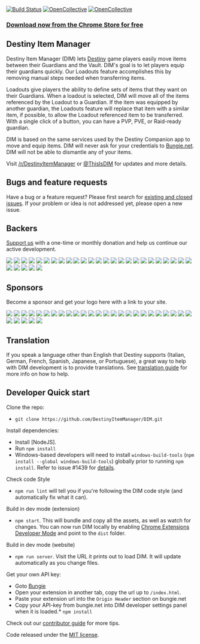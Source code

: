 [![Build Status](https://travis-ci.org/DestinyItemManager/DIM.svg?branch=master)](https://travis-ci.org/DestinyItemManager/DIM)
[![OpenCollective](https://opencollective.com/dim/backers/badge.svg)](#backers)
[![OpenCollective](https://opencollective.com/dim/sponsors/badge.svg)](#sponsors)

### [Download now from the Chrome Store for free](https://chrome.google.com/webstore/detail/destiny-item-manager/apghicjnekejhfancbkahkhdckhdagna)

## Destiny Item Manager
Destiny Item Manager (DIM) lets [Destiny](http://destinythegame.com/) game players easily move items between their Guardians and the Vault. DIM's goal is to let players equip their guardians quickly. Our Loadouts feature accomplishes this by removing manual steps needed when transferring items.

Loadouts give players the ability to define sets of items that they want on their Guardians. When a loadout is selected, DIM will move all of the items referenced by the Loadout to a Guardian. If the item was equipped by another guardian, the Loadouts feature will replace that item with a similar item, if possible, to allow the Loadout referenced item to be transferred. With a single click of a button, you can have a PVP, PVE, or Raid-ready guardian.

DIM is based on the same services used by the Destiny Companion app to move and equip items. DIM will never ask for your credentials to [Bungie.net](https://www.bungie.net). DIM will not be able to dismantle any of your items.

Visit [/r/DestinyItemManager](http://www.reddit.com/r/DestinyItemManager/) or [@ThisIsDIM](http://twitter.com/ThisIsDIM) for updates and more details.

## Bugs and feature requests
Have a bug or a feature request? Please first search for [existing and closed issues](https://github.com/DestinyItemManager/DIM/issues). If your problem or idea is not addressed yet, please open a new issue.

## Backers
[Support us](https://opencollective.com/dim#backer) with a one-time or monthly donation and help us continue our active development.

<a href="https://opencollective.com/dim/backer/0/website" target="_blank"><img src="https://opencollective.com/dim/backer/0/avatar.svg"></a>
<a href="https://opencollective.com/dim/backer/1/website" target="_blank"><img src="https://opencollective.com/dim/backer/1/avatar.svg"></a>
<a href="https://opencollective.com/dim/backer/2/website" target="_blank"><img src="https://opencollective.com/dim/backer/2/avatar.svg"></a>
<a href="https://opencollective.com/dim/backer/3/website" target="_blank"><img src="https://opencollective.com/dim/backer/3/avatar.svg"></a>
<a href="https://opencollective.com/dim/backer/4/website" target="_blank"><img src="https://opencollective.com/dim/backer/4/avatar.svg"></a>
<a href="https://opencollective.com/dim/backer/5/website" target="_blank"><img src="https://opencollective.com/dim/backer/5/avatar.svg"></a>
<a href="https://opencollective.com/dim/backer/6/website" target="_blank"><img src="https://opencollective.com/dim/backer/6/avatar.svg"></a>
<a href="https://opencollective.com/dim/backer/7/website" target="_blank"><img src="https://opencollective.com/dim/backer/7/avatar.svg"></a>
<a href="https://opencollective.com/dim/backer/8/website" target="_blank"><img src="https://opencollective.com/dim/backer/8/avatar.svg"></a>
<a href="https://opencollective.com/dim/backer/9/website" target="_blank"><img src="https://opencollective.com/dim/backer/9/avatar.svg"></a>
<a href="https://opencollective.com/dim/backer/10/website" target="_blank"><img src="https://opencollective.com/dim/backer/10/avatar.svg"></a>
<a href="https://opencollective.com/dim/backer/11/website" target="_blank"><img src="https://opencollective.com/dim/backer/11/avatar.svg"></a>
<a href="https://opencollective.com/dim/backer/12/website" target="_blank"><img src="https://opencollective.com/dim/backer/12/avatar.svg"></a>
<a href="https://opencollective.com/dim/backer/13/website" target="_blank"><img src="https://opencollective.com/dim/backer/13/avatar.svg"></a>
<a href="https://opencollective.com/dim/backer/14/website" target="_blank"><img src="https://opencollective.com/dim/backer/14/avatar.svg"></a>
<a href="https://opencollective.com/dim/backer/15/website" target="_blank"><img src="https://opencollective.com/dim/backer/15/avatar.svg"></a>
<a href="https://opencollective.com/dim/backer/16/website" target="_blank"><img src="https://opencollective.com/dim/backer/16/avatar.svg"></a>
<a href="https://opencollective.com/dim/backer/17/website" target="_blank"><img src="https://opencollective.com/dim/backer/17/avatar.svg"></a>
<a href="https://opencollective.com/dim/backer/18/website" target="_blank"><img src="https://opencollective.com/dim/backer/18/avatar.svg"></a>
<a href="https://opencollective.com/dim/backer/19/website" target="_blank"><img src="https://opencollective.com/dim/backer/19/avatar.svg"></a>
<a href="https://opencollective.com/dim/backer/20/website" target="_blank"><img src="https://opencollective.com/dim/backer/20/avatar.svg"></a>
<a href="https://opencollective.com/dim/backer/21/website" target="_blank"><img src="https://opencollective.com/dim/backer/21/avatar.svg"></a>
<a href="https://opencollective.com/dim/backer/22/website" target="_blank"><img src="https://opencollective.com/dim/backer/22/avatar.svg"></a>
<a href="https://opencollective.com/dim/backer/23/website" target="_blank"><img src="https://opencollective.com/dim/backer/23/avatar.svg"></a>
<a href="https://opencollective.com/dim/backer/24/website" target="_blank"><img src="https://opencollective.com/dim/backer/24/avatar.svg"></a>
<a href="https://opencollective.com/dim/backer/25/website" target="_blank"><img src="https://opencollective.com/dim/backer/25/avatar.svg"></a>
<a href="https://opencollective.com/dim/backer/26/website" target="_blank"><img src="https://opencollective.com/dim/backer/26/avatar.svg"></a>
<a href="https://opencollective.com/dim/backer/27/website" target="_blank"><img src="https://opencollective.com/dim/backer/27/avatar.svg"></a>
<a href="https://opencollective.com/dim/backer/28/website" target="_blank"><img src="https://opencollective.com/dim/backer/28/avatar.svg"></a>
<a href="https://opencollective.com/dim/backer/29/website" target="_blank"><img src="https://opencollective.com/dim/backer/29/avatar.svg"></a>

## Sponsors
Become a sponsor and get your logo here with a link to your site.

<a href="https://opencollective.com/dim/sponsor/0/website" target="_blank"><img src="https://opencollective.com/dim/sponsor/0/avatar.svg"></a>
<a href="https://opencollective.com/dim/sponsor/1/website" target="_blank"><img src="https://opencollective.com/dim/sponsor/1/avatar.svg"></a>
<a href="https://opencollective.com/dim/sponsor/2/website" target="_blank"><img src="https://opencollective.com/dim/sponsor/2/avatar.svg"></a>
<a href="https://opencollective.com/dim/sponsor/3/website" target="_blank"><img src="https://opencollective.com/dim/sponsor/3/avatar.svg"></a>
<a href="https://opencollective.com/dim/sponsor/4/website" target="_blank"><img src="https://opencollective.com/dim/sponsor/4/avatar.svg"></a>
<a href="https://opencollective.com/dim/sponsor/5/website" target="_blank"><img src="https://opencollective.com/dim/sponsor/5/avatar.svg"></a>
<a href="https://opencollective.com/dim/sponsor/6/website" target="_blank"><img src="https://opencollective.com/dim/sponsor/6/avatar.svg"></a>
<a href="https://opencollective.com/dim/sponsor/7/website" target="_blank"><img src="https://opencollective.com/dim/sponsor/7/avatar.svg"></a>
<a href="https://opencollective.com/dim/sponsor/8/website" target="_blank"><img src="https://opencollective.com/dim/sponsor/8/avatar.svg"></a>
<a href="https://opencollective.com/dim/sponsor/9/website" target="_blank"><img src="https://opencollective.com/dim/sponsor/9/avatar.svg"></a>
<a href="https://opencollective.com/dim/sponsor/10/website" target="_blank"><img src="https://opencollective.com/dim/sponsor/10/avatar.svg"></a>
<a href="https://opencollective.com/dim/sponsor/11/website" target="_blank"><img src="https://opencollective.com/dim/sponsor/11/avatar.svg"></a>
<a href="https://opencollective.com/dim/sponsor/12/website" target="_blank"><img src="https://opencollective.com/dim/sponsor/12/avatar.svg"></a>
<a href="https://opencollective.com/dim/sponsor/13/website" target="_blank"><img src="https://opencollective.com/dim/sponsor/13/avatar.svg"></a>
<a href="https://opencollective.com/dim/sponsor/14/website" target="_blank"><img src="https://opencollective.com/dim/sponsor/14/avatar.svg"></a>
<a href="https://opencollective.com/dim/sponsor/15/website" target="_blank"><img src="https://opencollective.com/dim/sponsor/15/avatar.svg"></a>
<a href="https://opencollective.com/dim/sponsor/16/website" target="_blank"><img src="https://opencollective.com/dim/sponsor/16/avatar.svg"></a>
<a href="https://opencollective.com/dim/sponsor/17/website" target="_blank"><img src="https://opencollective.com/dim/sponsor/17/avatar.svg"></a>
<a href="https://opencollective.com/dim/sponsor/18/website" target="_blank"><img src="https://opencollective.com/dim/sponsor/18/avatar.svg"></a>
<a href="https://opencollective.com/dim/sponsor/19/website" target="_blank"><img src="https://opencollective.com/dim/sponsor/19/avatar.svg"></a>
<a href="https://opencollective.com/dim/sponsor/20/website" target="_blank"><img src="https://opencollective.com/dim/sponsor/20/avatar.svg"></a>
<a href="https://opencollective.com/dim/sponsor/21/website" target="_blank"><img src="https://opencollective.com/dim/sponsor/21/avatar.svg"></a>
<a href="https://opencollective.com/dim/sponsor/22/website" target="_blank"><img src="https://opencollective.com/dim/sponsor/22/avatar.svg"></a>
<a href="https://opencollective.com/dim/sponsor/23/website" target="_blank"><img src="https://opencollective.com/dim/sponsor/23/avatar.svg"></a>
<a href="https://opencollective.com/dim/sponsor/24/website" target="_blank"><img src="https://opencollective.com/dim/sponsor/24/avatar.svg"></a>
<a href="https://opencollective.com/dim/sponsor/25/website" target="_blank"><img src="https://opencollective.com/dim/sponsor/25/avatar.svg"></a>
<a href="https://opencollective.com/dim/sponsor/26/website" target="_blank"><img src="https://opencollective.com/dim/sponsor/26/avatar.svg"></a>
<a href="https://opencollective.com/dim/sponsor/27/website" target="_blank"><img src="https://opencollective.com/dim/sponsor/27/avatar.svg"></a>
<a href="https://opencollective.com/dim/sponsor/28/website" target="_blank"><img src="https://opencollective.com/dim/sponsor/28/avatar.svg"></a>
<a href="https://opencollective.com/dim/sponsor/29/website" target="_blank"><img src="https://opencollective.com/dim/sponsor/29/avatar.svg"></a>

## Translation
If you speak a language other than English that Destiny supports (Italian, German, French, Spanish, Japanese, or Portuguese), a great way to help with DIM development is to provide translations. See [translation guide](https://github.com/DestinyItemManager/DIM/blob/dev/TRANSLATIONS.md) for more info on how to help.

## Developer Quick start
Clone the repo:

* `git clone https://github.com/DestinyItemManager/DIM.git`

Install dependencies:

* Install [NodeJS].
* Run `npm install`
* Windows-based developers will need to install `windows-build-tools` (`npm install --global windows-build-tools`) globally prior to running `npm install`. Refer to issue #1439 for [details](https://github.com/DestinyItemManager/DIM/issues/1439).

Check code Style
* `npm run lint` will tell you if you're following the DIM code style (and automatically fix what it can).

Build in dev mode (extension)
* `npm start`. This will bundle and copy all the assets, as well as watch for changes. You can now run DIM locally by enabling [Chrome Extensions Developer Mode](https://developer.chrome.com/extensions/faq#faq-dev-01) and point to the `dist` folder.

Build in dev mode (website)
* `npm run server`. Visit the URL it prints out to load DIM. It will update automatically as you change files.

Get your own API key:

* Goto [Bungie](https://www.bungie.net/en/Application)
* Open your extension in another tab, copy the url up to `/index.html`.
* Paste your extension url into the `Origin Header` section on bungie.net
* Copy your API-key from bungie.net into DIM developer settings panel when it is loaded.* `npm install`

Check out our [contributor guide](https://github.com/DestinyItemManager/DIM/blob/dev/CONTRIBUTING.md) for more tips.

Code released under the [MIT license](http://choosealicense.com/licenses/mit/).
